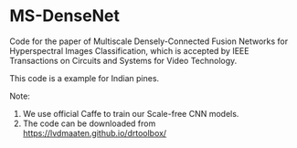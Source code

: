 # MS-DenseNet
Code for the paper of Multiscale Densely-Connected Fusion Networks for Hyperspectral Images Classification, which is accepted by IEEE Transactions on Circuits and Systems for Video Technology.

This code is a example for Indian pines.

Note:
1. We use official Caffe to train our Scale-free CNN models.
2. The code can be downloaded from https://lvdmaaten.github.io/drtoolbox/
